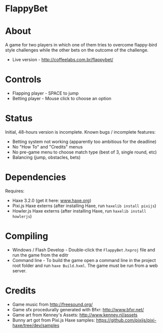 # FlappyBet

About
=====
A game for two players in which one of them tries to overcome flappy-bird style challenges while the other bets on the outcome of the challenge.

* Live version - http://coffeelabs.com.br/flappybet/

Controls
========
* Flapping player - SPACE to jump
* Betting player - Mouse click to choose an option
 
Status
======
Initial, 48-hours version is incomplete. Known bugs / incomplete features:
* Betting system not working (apparently too ambitious for the deadline)
* No "How To" and "Credits" menus
* No pre-game menu to choose match type (best of 3, single round, etc)
* Balancing (jump, obstacles, bets)
 
Dependencies
============
Requires:
* Haxe 3.2.0 (get it here: www.haxe.org)
* Pixi.js Haxe externs (after installing Haxe, run `haxelib install pixijs`)
* Howler.js Haxe externs (after installing Haxe, run `haxelib install howlerjs`)
 
Compiling
=========
* Windows / Flash Develop - Double-click the `FlappyBet.hxproj` file and run the game from the editr
* Command line - To build the game open a command line in the project root folder and run `haxe Build.hxml`. The game must be run from a web server.
 
Credits
=======
* Game music from http://freesound.org/
* Game sfx procedurally generated with Bfxr: http://www.bfxr.net/
* Game art from Kenney's Assets: http://www.kenney.nl/assets
* Bunny art got from Pixi.js Haxe samples: https://github.com/pixijs/pixi-haxe/tree/dev/samples
